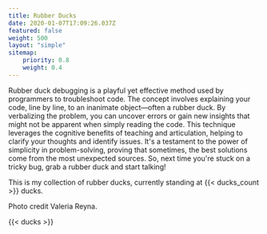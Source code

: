 ```yaml
---
title: Rubber Ducks
date: 2020-01-07T17:09:26.037Z
featured: false
weight: 500
layout: "simple"
sitemap:
    priority: 0.8
    weight: 0.4
---
```


Rubber duck debugging is a playful yet effective method used by programmers to
troubleshoot code. The concept involves explaining your code, line by line, to
an inanimate object—often a rubber duck. By verbalizing the problem, you can
uncover errors or gain new insights that might not be apparent when simply
reading the code. This technique leverages the cognitive benefits of teaching
and articulation, helping to clarify your thoughts and identify issues. It's a
testament to the power of simplicity in problem-solving, proving that sometimes,
the best solutions come from the most unexpected sources. So, next time you're
stuck on a tricky bug, grab a rubber duck and start talking!

This is my collection of rubber ducks, currently standing at {{< ducks_count >}}
ducks.

Photo credit Valeria Reyna.

{{< ducks >}}

